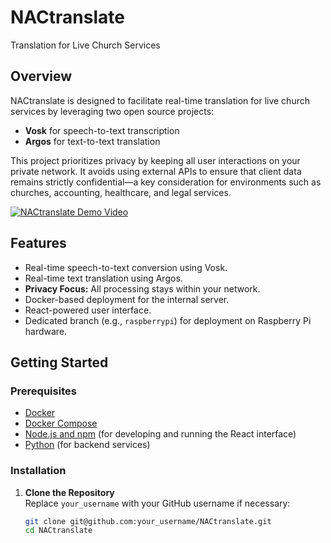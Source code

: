 # NACtranslate

Translation for Live Church Services

## Overview

NACtranslate is designed to facilitate real-time translation for live church services by leveraging two open source projects:
- **Vosk** for speech-to-text transcription
- **Argos** for text-to-text translation

This project prioritizes privacy by keeping all user interactions on your private network. It avoids using external APIs to ensure that client data remains strictly confidential—a key consideration for environments such as churches, accounting, healthcare, and legal services.

[![NACtranslate Demo Video](http://img.youtube.com/vi/xH9t3SOSoH8/0.jpg)](https://www.youtube.com/watch?v=xH9t3SOSoH8)

## Features

- Real-time speech-to-text conversion using Vosk.
- Real-time text translation using Argos.
- **Privacy Focus:** All processing stays within your network.
- Docker-based deployment for the internal server.
- React-powered user interface.
- Dedicated branch (e.g., `raspberrypi`) for deployment on Raspberry Pi hardware.

## Getting Started

### Prerequisites

- [Docker](https://www.docker.com/get-started)
- [Docker Compose](https://docs.docker.com/compose/install/)
- [Node.js and npm](https://nodejs.org) (for developing and running the React interface)
- [Python](https://www.python.org) (for backend services)

### Installation

1. **Clone the Repository**  
   Replace `your_username` with your GitHub username if necessary:
   ```bash
   git clone git@github.com:your_username/NACtranslate.git
   cd NACtranslate
